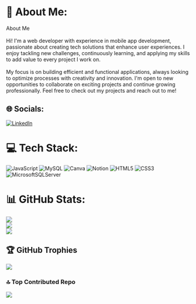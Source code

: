 # 💫 About Me:
About Me<br><br>Hi! I'm a web developer with experience in mobile app development, passionate about creating tech solutions that enhance user experiences. I enjoy tackling new challenges, continuously learning, and applying my skills to add value to every project I work on.<br><br>My focus is on building efficient and functional applications, always looking to optimize processes with creativity and innovation. I'm open to new opportunities to collaborate on exciting projects and continue growing professionally. Feel free to check out my projects and reach out to me!


## 🌐 Socials:
[![LinkedIn](https://img.shields.io/badge/LinkedIn-%230077B5.svg?logo=linkedin&logoColor=white)](https://linkedin.com/in/https://www.linkedin.com/in/jonathan-alexander-correa?lipi=urn%3Ali%3Apage%3Ad_flagship3_profile_view_base_contact_details%3BSfR7YDiDRyiMS0mLOm5Rig%3D%3D) 

# 💻 Tech Stack:
![JavaScript](https://img.shields.io/badge/javascript-%23323330.svg?style=for-the-badge&logo=javascript&logoColor=%23F7DF1E) ![MySQL](https://img.shields.io/badge/mysql-4479A1.svg?style=for-the-badge&logo=mysql&logoColor=white) ![Canva](https://img.shields.io/badge/Canva-%2300C4CC.svg?style=for-the-badge&logo=Canva&logoColor=white) ![Notion](https://img.shields.io/badge/Notion-%23000000.svg?style=for-the-badge&logo=notion&logoColor=white) ![HTML5](https://img.shields.io/badge/html5-%23E34F26.svg?style=for-the-badge&logo=html5&logoColor=white) ![CSS3](https://img.shields.io/badge/css3-%231572B6.svg?style=for-the-badge&logo=css3&logoColor=white) ![MicrosoftSQLServer](https://img.shields.io/badge/Microsoft%20SQL%20Server-CC2927?style=for-the-badge&logo=microsoft%20sql%20server&logoColor=white)
# 📊 GitHub Stats:
![](https://github-readme-stats.vercel.app/api?username=JonathanCorreaC&theme=dark&hide_border=true&include_all_commits=true&count_private=true)<br/>
![](https://github-readme-streak-stats.herokuapp.com/?user=JonathanCorreaC&theme=dark&hide_border=true)<br/>
![](https://github-readme-stats.vercel.app/api/top-langs/?username=JonathanCorreaC&theme=dark&hide_border=true&include_all_commits=true&count_private=true&layout=compact)

## 🏆 GitHub Trophies
![](https://github-profile-trophy.vercel.app/?username=JonathanCorreaC&theme=gruvbox&no-frame=false&no-bg=false&margin-w=4)

### 🔝 Top Contributed Repo
![](https://github-contributor-stats.vercel.app/api?username=JonathanCorreaC&limit=5&theme=dark&combine_all_yearly_contributions=true)

<!-- Proudly created with GPRM ( https://gprm.itsvg.in ) -->
